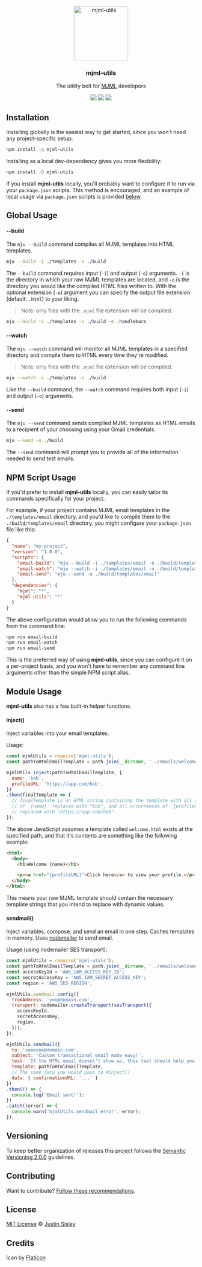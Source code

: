 <p align="center">
  <img alt="mjml-utils" src="https://image.flaticon.com/icons/svg/134/134963.svg" width="144">
</p>

<h3 align="center">
  mjml-utils
</h3>

<p align="center">
  The utility belt for <a href="https://mjml.io/">MJML</a> developers
</p>

<p align="center">
  <a href="https://www.npmjs.com/package/mjml-utils"><img src="https://img.shields.io/npm/v/mjml-utils.svg?style=flat-square"></a>
  <a href="https://www.npmjs.com/package/mjml-utils"><img src="https://img.shields.io/npm/dm/mjml-utils.svg?style=flat-square"></a>
  <a href="https://github.com/justinsisley/mjml-utils/blob/master/LICENSE.md"><img src="https://img.shields.io/badge/licence-MIT-blue.svg"></a>
</p>

## Installation

Installing globally is the easiest way to get started, since you won't need any project-specific setup:

```bash
npm install -g mjml-utils
```

Installing as a local dev-dependency gives you more flexibility:

```bash
npm install -D mjml-utils
```

If you install __mjml-utils__ locally, you'll probably want to configure it to run via your `package.json` scripts. This method is encouraged, and an example of local usage via `package.json` scripts is provided [below](#npm-script-usage).

## Global Usage

#### --build

The `mju --build` command compiles all MJML templates into HTML templates.

```bash
mju --build -i ./templates -o ./build
```

The `--build` command requires input (`-i`) and output (`-o`) arguments. `-i` is the directory in which your raw MJML templates are located, and `-o` is the directory you would like the compiled HTML files written to.
With the optional extension (`-e`) argument you can specify the output file extension (default: `.html`) to your liking.

> Note: only files with the `.mjml` file extension will be compiled.

```bash
mju --build -i ./templates -o ./build -e .handlebars
```

#### --watch

The `mju --watch` command will monitor all MJML templates in a specified directory and compile them to HTML every time they're modified.

> Note: only files with the `.mjml` file extension will be compiled.

```bash
mju --watch -i ./templates -o ./build
```

Like the `--build` command, the `--watch` command requires both input (`-i`) and output (`-o`) arguments.

#### --send

The `mju --send` command sends compiled MJML templates as HTML emails to a recipient of your choosing using your Gmail credentials.

```bash
mju --send -o ./build
```

The `--send` command will prompt you to provide all of the information needed to send test emails.

## NPM Script Usage

If you'd prefer to install __mjml-utils__ locally, you can easily tailor its commands specifically for your project.

For example, if your project contains MJML email templates in the `./templates/email` directory, and you'd like to compile them to the `./build/templates/email` directory, you might configure your `package.json` file like this:

```json
{
  "name": "my-project",
  "version": "1.0.0",
  "scripts": {
    "email-build": "mju --build -i ./templates/email -o ./build/templates/email",
    "email-watch": "mju --watch -i ./templates/email -o ./build/templates/email",
    "email-send": "mju --send -o ./build/templates/email"
  },
  "dependencies": {
    "mjml": "*",
    "mjml-utils": "*"
  }
}
```

The above configuration would allow you to run the following commands from the command line:

```bash
npm run email-build
npm run email-watch
npm run email-send
```

This is the preferred way of using __mjml-utils__, since you can configure it on a per-project basis, and you won't have to remember any command line arguments other than the simple NPM script alias.

## Module Usage

__mjml-utils__ also has a few built-in helper functions.

#### inject()

Inject variables into your email templates.

Usage:

```javascript
const mjmlUtils = require('mjml-utils');
const pathToHtmlEmailTemplate = path.join(__dirname, '../emails/welcome.html');

mjmlUtils.inject(pathToHtmlEmailTemplate, {
  name: 'bob',
  profileURL: 'https://app.com/bob',
})
.then(finalTemplate => {
  // finalTemplate is an HTML string containing the template with all occurrences
  // of `{name}` replaced with "bob", and all occurrences of `{profileURL}`
  // replaced with "https://app.com/bob".
});
```

The above JavaScript assumes a template called `welcome.html` exists at the specified path, and that it's contents are something like the following example:

```html
<html>
  <body>
    <h1>Welcome {name}</h1>

    <p><a href="{profileURL}">Click here</a> to view your profile.</p>
  </body>
</html>
```

This means your raw MJML template should contain the necessary template strings that you intend to replace with dynamic values.

#### sendmail()

Inject variables, compose, and send an email in one step. Caches templates in memory. Uses [nodemailer](https://github.com/nodemailer/nodemailer) to send email.

Usage (using nodemailer SES transport):

```javascript
const mjmlUtils = require('mjml-utils');
const pathToHtmlEmailTemplate = path.join(__dirname, '../emails/welcome.html');
const accessKeyId = 'AWS_IAM_ACCESS_KEY_ID';
const secretAccessKey = 'AWS_IAM_SECRET_ACCESS_KEY';
const region = 'AWS_SES_REGION';

mjmlUtils.sendmail.config({
  fromAddress: 'you@domain.com',
  transport: nodemailer.createTransport(sesTransport({
    accessKeyId,
    secretAccessKey,
    region,
  })),
});

mjmlUtils.sendmail({
  to: 'someone@domain.com',
  subject: 'Custom transactional email made easy!',
  text: 'If the HTML email doesn\'t show up, this text should help you out.',
  template: pathToHtmlEmailTemplate,
  // The same data you would pass to #inject()
  data: { confirmationURL: '...' }
})
.then(() => {
  console.log('Email sent!');
})
.catch((error) => {
  console.warn('mjmlUtils.sendmail error', error);
});
```

## Versioning

To keep better organization of releases this project follows the [Semantic Versioning 2.0.0](http://semver.org/) guidelines.

## Contributing
Want to contribute? [Follow these recommendations](https://github.com/justinsisley/mjml-utils/blob/master/CONTRIBUTING.md).

## License
[MIT License](https://github.com/justinsisley/mjml-utils/blob/master/LICENSE.md) © [Justin Sisley](http://justinsisley.com/)

## Credits
Icon by [Flaticon](http://www.flaticon.com/)
